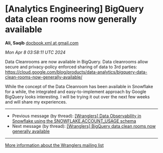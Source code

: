 


[Analytics Engineering] BigQuery data clean rooms now generally available
=========================================================================


**Ali, Saqib**
[docbook.xml at gmail.com](mailto:wranglers%40analyticsengineering.net?Subject=Re%3A%20%5BWranglers%5D%20BigQuery%20data%20clean%20rooms%20now%20generally%20available&In-Reply-To=%3CCABDm0O8AGZdAV3FfVg%3D9c-%3DdhE0Xv%3DKmzYS44h2KD_QDO1tEUg%40mail.gmail.com%3E "[Wranglers] BigQuery data clean rooms now generally available")   

*Mon Apr 8 03:58:11 UTC 2024*  

Data Cleanrooms are now available in BigQuery. Data cleanrooms allow secure
and privacy-policy enforced sharing of data to 3rd parties:
<https://cloud.google.com/blog/products/data-analytics/bigquery-data-clean-rooms-now-generally-available/>

While the concept of the Data Cleanroom has been available in Snowflake for
a while, the integrated and easy-to-implement approach by Google BigQuery
looks interesting. I will be trying it out over the next few weeks and will
share my experiences.
  
  




---


* Previous message (by thread): [[Wranglers] Data Observability in Snowflake using the SNOWFLAKE.ACCOUNT\_USAGE schema](000037.html)
* Next message (by thread): [[Wranglers] BigQuery data clean rooms now generally available](000047.html)




---


[More information about the Wranglers
mailing list](https://analyticsengineering.net/mailman/listinfo/wranglers)  




